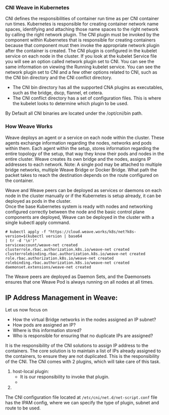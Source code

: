 ### CNI Weave in Kubernetes

CNI defines the responsibilities of container run time as per CNI container run times.
Kubernetes is responsible for creating container network name spaces, identifying and attaching those name spaces to the right network by calling the right network plugin.
The CNI plugin must be invoked by the component within Kubernetes that is responsible for creating containers because that component must then invoke the appropriate network plugin after the container is created.
The CNI plugin is configured in the kubelet service on each node in the cluster.
If you look at the kubelet Service file you will see an option called network plugin set to CNI. You can see the same information on viewing the Running kubelet service.
You can see the network plugin set to CNI and a few other options related to CNI, such as the CNI bin directory and the CNI conflict directory.
+ The CNI bin directory has all the supported CNA plugins as executables, such as the bridge, dscp, flannel, et cetera. 
+ The CNI conflict directory has a set of configuration files. This is where the kubelet looks to determine which plugin to be used.

By Default all CNI binaries are located under the /opt/cni/bin path.

### How Weave Works

Weave deploys an agent or a service on each node within the cluster.
These agents exchange information regarding the nodes, networks and pods within them.
Each agent within the setup, stores information regarding the entire topology of the setup, that way they know their pods and nodes in the entire cluster.
Weave creates its own bridge and the nodes, assigns IP addresses to each network.
Note: A single pod may be attached to multiple bridge networks, multiple Weave Bridge or Docker Bridge.
What path the packet takes to reach the destination depends on the route configured on the container.

Weave and Weave peers can be deployed as services or daemons on each node in the cluster manually or if the Kubernetes is setup already, it can be deployed as pods in the cluster.<br>
Once the base Kubernetes system is ready with nodes and networking configured correctly between the node and the basic control plane components are deployed, Weave can be deployed in the cluster  with a single kubectl apply command.
```
# kubectl apply -f "https://cloud.weave.works/k8s/net?k8s-version=$(kubectl version | base64
| tr -d '\n')"
serviceaccount/weave-net created
clusterrole.rbac.authorization.k8s.io/weave-net created
clusterrolebinding.rbac.authorization.k8s.io/weave-net created
role.rbac.authorization.k8s.io/weave-net created
rolebinding.rbac.authorization.k8s.io/weave-net created
daemonset.extensions/weave-net created
```
The Weave peers are deployed as Daemon Sets, and the Daemonsets ensures that one Weave Pod is always running on all nodes at all times.

## IP Address Management in Weave:

Let us now focus on

+ How the virtual Bridge networks in the nodes assigned an IP subnet?
+ How pods are assigned an IP?
+ Where is this information stored?
+ Who is responsible for ensuring that no duplicate IPs are assigned?

It is the responsibility of the CNI solutions to assign IP address to the containers.
The core solution is to maintain a list of IPs already assigned to the containers, to ensure they are not duplicated. This is the responsibility of the CNI.
The CNI comes with 2 plugins, which will take care of this task.
1. host-local plugin:
   + It is our responsibility to invoke that plugin.
   + 
2. 
The CNI configuration file located at ```/etc/cni/net.d/net-script.conf``` file has the IPAM config, where we can specify the type of plugin, subnet and route to be used.<br>


